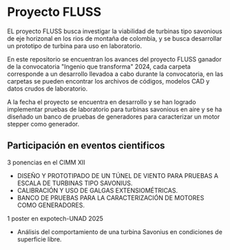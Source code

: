 # Proyecto FLUSS
EL proyecto FLUSS busca investigar la viabilidad de turbinas tipo savonious de eje horizonal en los rios de montaña de colombia, y se busca desarrollar un prototipo de turbina para uso en laboratorio.

En este repositorio se encuentran los avances del proyecto FLUSS ganador de la convocatoria "Ingenio que transforma" 2024, cada carpeta corresponde a un desarrollo llevadoa a cabo durante la convocatoria, en las carpetas se pueden encontrar los archivos de códigos, modelos CAD y datos crudos de laboratorio.

A la fecha el proyecto se encuentra en desarrollo y se han logrado implementar pruebas de laboratorio para turbinas savonious en aire y se ha diseñado un banco de pruebas de generadores para caracterizar un motor stepper como generador.

## Participación en eventos cientificos

3 ponencias en el CIMM XII
- DISEÑO Y PROTOTIPADO DE UN TÚNEL DE VIENTO PARA PRUEBAS A ESCALA DE TURBINAS TIPO SAVONIUS. 
- CALIBRACIÓN Y USO DE GALGAS EXTENSIOMÉTRICAS.
- BANCO DE PRUEBAS PARA LA CARACTERIZACIÓN DE MOTORES COMO GENERADORES.

1 poster en expotech-UNAD 2025    
- Análisis del comportamiento de una turbina Savonius en condiciones de superficie libre.
